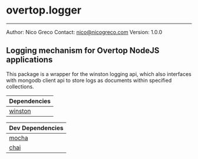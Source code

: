 # overtop.logger
---

Author: Nico Greco
Contact: nico@nicogreco.com
Version: 1.0.0

Logging mechanism for Overtop NodeJS applications
---

This package is a wrapper for the winston logging api, which also interfaces with mongodb client api to store logs as documents within specified collections.

| Dependencies |
|--------------|
| [winston](https://github.com/winstonjs/winston) |

| Dev Dependencies |
|------------------|
| [mocha](https://github.com/mochajs/mocha) |
| [chai](https://github.com/chaijs/chai) |